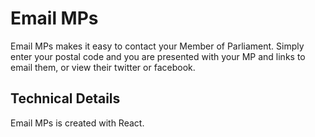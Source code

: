 # Email MPs
Email MPs makes it easy to contact your Member of Parliament. Simply enter your postal code and you are presented with your MP and links to email them, or view their twitter or facebook.

## Technical Details
Email MPs is created with React.